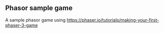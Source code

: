 ## Phasor sample game
A sample phasor game using https://phaser.io/tutorials/making-your-first-phaser-3-game